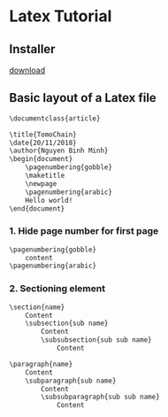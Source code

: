 # Latex Tutorial
## Installer
[download](https://miktex.org/2.9/setup)
## Basic layout of a Latex file
```bash
\documentclass{article}

\title{TomoChain}
\date{20/11/2018}
\author{Nguyen Binh Minh}
\begin{document}
	\pagenumbering{gobble}
	\maketitle
	\newpage
	\pagenumbering{arabic}
	Hello world!
\end{document}
```

### 1. Hide page number for first page
```bash
\pagenumbering{gobble}
	content
\pagenumbering{arabic}
```
### 2. Sectioning element

```bash
\section{name}
	Content
	\subsection{sub name}
		Content
		\subsubsection{sub sub name}
			Content
```

```bash
\paragraph{name}
	Content
	\subparagraph{sub name}
		Content
		\subsubparagraph{sub sub name}
			Content
```


